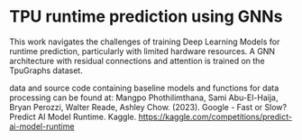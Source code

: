 # TPU runtime prediction using GNNs
This work navigates the challenges of training Deep Learning Models for runtime  prediction, particularly with limited hardware resources. A GNN architecture with  residual connections and attention is trained on the TpuGraphs dataset.


data and source code containing baseline models and functions for data processing can be found at: Mangpo Phothilimthana, Sami Abu-El-Haija, Bryan Perozzi, Walter Reade, Ashley Chow. (2023). Google - Fast or Slow? Predict AI Model Runtime. Kaggle. https://kaggle.com/competitions/predict-ai-model-runtime

